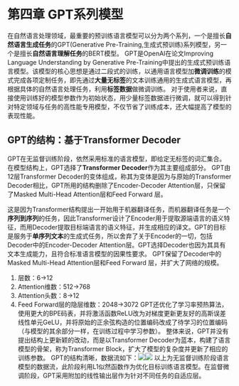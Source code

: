 # 第四章 GPT系列模型
在自然语言处理领域，最重要的预训练语言模型可以分为两个系列，一个是擅长**自然语言生成任务**的GPT(Generative Pre-Training,生成式预训练)系列模型，另一个是擅长**自然语言理解任务**的BERT模型。
GPT是OpenAI在论文Improving Language Understanding by Generative Pre-Training中提出的生成式预训练语言模型。该模型的核心思想是通过二段式的训练，以通用语言模型加**微调训练**的模式完成各项定制任务，即先通过**大量无标签**的文本训练通用的生成式语言模型，再根据具体的自然语言处理任务，利用**标签数据**做微调训练。
对于使用者来说，直接使用训练好的模型参数作为初始状态，用少量标签数据进行微调，就可以得到针对特定领域与任务的高性能专用模型，不仅节省了训练成本，还大幅提高了模型的表现性能。

## GPT的结构：基于Transformer Decoder
GPT在无监督训练阶段，依然采用标准的语言模型，即给定无标签的词汇集合。
在模型结构上，GPT选择了**Transformer Decoder**作为其主要组成部分。
GPT由12层Transformer Decoder的变体组成，称其为变体是因为与原始的Transformer Decoder相比，GPT所用的结构删除了Encoder-Decoder Attention层，只保留了Masked Multi-Head Attention层和Feed Forward 层。

这是因为Transformer结构提出一开始用于机器翻译任务，而机器翻译任务是一个**序列到序列**的任务，因此Transformer设计了Encoder用于提取源端语言的语义特征，而用Decoder提取目标端语言的语义特征，并生成相应的译文。GPT的目标是服务于**单序列文本**的生成式任务，所以舍弃了关于Encoder的一切，包括Decoder中的Encoder-Decoder Attention层。GPT选择Decoder也因为其具有文本生成能力，且符合标准语言模型的因果性要求。
GPT保留了Decoder中的Masked Multi-Head Attention层和Feed Forward 层，并扩大了网络的规模。
1. 层数：6-\>12
2. Attention维数：512-\>768
3. Attention头数：8-\>12
4. Feed Forward层的隐层维数：2048-\>3072
GPT还优化了学习率预热算法，使用更大的BPE码表，并将激活函数ReLU改为对梯度更新更友好的高斯误差线性单元GeLU，并将原始的正余弦构造的位置编码改成了待学习的位置编码（与模型的其余部分一样，在训练过程中学习参数）。
整体来说，GPT并没有提出结构上更新颖的改动，而是以Transformer Decoder为蓝本，构建了语言模型的骨架，称为Transformer Block，扩大了模型的复杂度并更新了相应的训练参数。
GPT的结构清晰，数据流如下：![](DraggedImage.jpeg)![](DraggedImage-1.jpeg)
以上为无监督训练阶段语言模型的数据流，此阶段利用L1似然函数作为优化目标训练语言模型。在监督微调阶段，GPT采用附加的线性输出层作为针对不同任务的自适应层。

